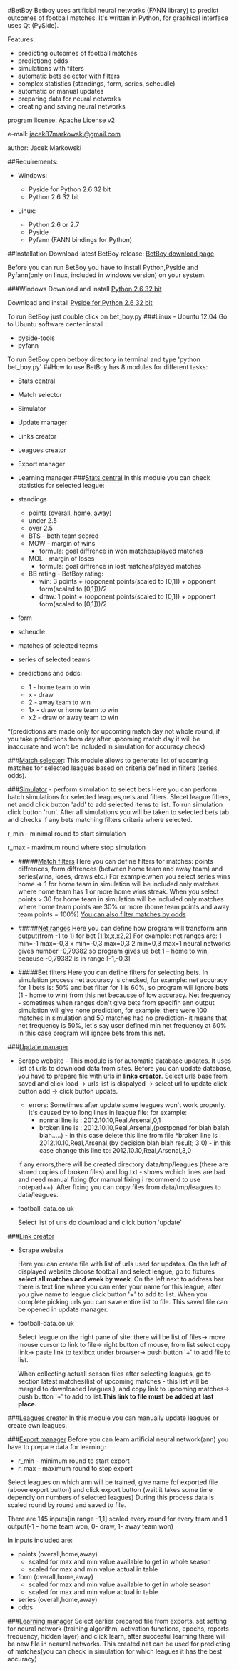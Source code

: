 #BetBoy
Betboy uses artificial neural networks (FANN library) to predict outcomes of football matches. It's written in Python, for graphical interface uses Qt (PySide).

Features:

* predicting outcomes of football matches
* predictiong odds
* simulations with filters
* automatic bets selector with filters
* complex statistics (standings, form, series, scheudle)
* automatic or manual updates
* preparing data for neural networks
* creating and saving neural networks

program license: Apache License v2

e-mail: jacek87markowski@gmail.com

author: Jacek Markowski

##Requirements:

* Windows:
	* Pyside for Python 2.6 32 bit
	* Python 2.6 32 bit

* Linux:
	* Python 2.6 or 2.7
	* Pyside
	* Pyfann (FANN bindings for Python)

##Installation
Download latest BetBoy release:
[BetBoy download page](https://sourceforge.net/projects/betboy/files/)

Before you can run BetBoy you have to install Python,Pyside and Pyfann(only on linux, included in windows version) on your system.

###Windows
Download and install [Python 2.6 32 bit](http://www.python.org/ftp/python/2.6/python-2.6.msi)

Download and install [Pyside for Python 2.6 32 bit](http://releases.qt-project.org/pyside/PySide-1.1.2.win32-py2.6.exe)

To run BetBoy just double click on bet_boy.py
###Linux - Ubuntu 12.04
Go to Ubuntu software center install :

*  pyside-tools
*  pyfann
	
To run BetBoy open betboy directory in terminal and type 'python bet_boy.py'
##How to use
BetBoy has 8 modules for different tasks:

* Stats central
* Match selector
* Simulator
* Update manager
* Links creator
* Leagues creator
* Export manager
* Learning manager
###[Stats central](https://www.youtube.com/watch?v=XXzGUsWyFT8)
In this module you can check statistics for selected league:

* standings
	* points (overall, home, away)
	* under 2.5
	* over 2.5
	* BTS - both team scored
	* MOW - margin of wins
		* formula: goal diffrence in won matches/played matches
	* MOL - margin of loses
		* formula: goal diffrence in lost matches/played matches
	* BB rating - BetBoy rating:
		* win: 3 points + (opponent points(scaled to [0,1]) + opponent form(scaled to [0,1]))/2
		* draw: 1 point + (opponent points(scaled to [0,1]) + opponent form(scaled to [0,1]))/2
* form
* scheudle
* matches of selected teams
* series of selected teams
* predictions and odds:
	* 1 - home team to win
	* x - draw
	* 2 - away team to win
	* 1x - draw or home team to win
	* x2 - draw or away team to win

*(predictions are made only for upcoming match day not whole round, if you take predictions from day after upcoming match day it will be inaccurate and won't be included in simulation for accuracy check)

###[Match selector](https://www.youtube.com/watch?v=sSwNXzk1V90):
This module allows to generate list of upcoming matches for selected leagues based on criteria defined in filters (series, odds).

###[Simulator](https://www.youtube.com/watch?v=9--Cf9QBotU) - perform simulation to select bets
Here you can perform batch simulations for selected leagues,nets and filters. Slecet league filters, net andd click button 'add' to add selected items to list.
To run simulation click button 'run'. After all simulations
you will be taken to selected bets tab and checks if any bets matching filters criteria where selected.

r_min - minimal round to start simulation

r_max - maximum round where stop simulation

* #####[Match filters](https://www.youtube.com/watch?v=W8cE2HYc-6Y) 
Here you can define filters for matches: points diffrences, form diffrences (between home team and away team) and series(wins, loses, draws etc.)
For example:when you select series wins home => 1 for home team in simulation will be included only matches where home team has 1 or more home wins streak.
When you select points > 30 for home team in simulation will be included only matches where home team points are 30% or more (home team points and away team points = 100%)
[You can also filter matches by odds](https://www.youtube.com/watch?v=qsLCX8uT6hU)

* #####[Net ranges](https://www.youtube.com/watch?v=9--Cf9QBotU)
Here you can define how program will transform ann output(from -1 to 1) for bet (1,1x,x,x2,2)
For example:
net ranges are:
1 min=-1 max=-0,3
x min=-0,3 max=0,3
2 min=0,3 max=1
neural networks gives number -0,79382
so program gives us bet 1 – home to win, beacuse -0,79382 is in range [-1,-0,3]

* #####Bet filters
Here you can define filters for selecting bets.
In simulation process net accuracy is checked, for example:
net accuracy for 1 bets is: 50% and bet filter for 1 is 60%, so program will ignore bets (1 - home to win) from this net becausse of low accuracy.
Net frequency - sometimes when ranges don't give bets from specifin ann output simulation will give none prediction, for example: there were 100 matches in simulation and 50 matches had no prediction- it means that net frequency is 50%, let's say user defined min net frequency at 60% in this case program will ignore bets from this net.

###[Update manager](https://www.youtube.com/watch?v=UahVBOUsOGY)
* Scrape website - 
This module is for automatic database updates. It uses list of urls to download data from sites.
Before you can update database, you have to prepare file with urls in **links creator**.
	 Select urls base from saved and click load → urls list is dispalyed → select url to update click button add → click button update.

	* errors:
Sometimes after update some leagues won't work properly. It's caused by to long lines in league file:
for example:
 		* normal line is : 2012.10.10,Real,Arsenal,0,1
 		* broken line is : 2012.10.10,Real,Arsenal,(postponed for blah balah blah.....) - in this case delete this line from file
 		*broken line is : 2012.10.10,Real,Arsenal,(by decision blah blah result; 3:0) - in this case change this line to:
2012.10.10,Real,Arsenal,3,0

	If any errors,there will be created directory data/tmp/leagues (there are stored copies of broken files) and log.txt - shows wchich lines are bad and need manual fixing (for manual fixing i recommend to use notepad++).
After fixing you can copy files from data/tmp/leagues to data/leagues.

* football-data.co.uk
	
	Select list of urls do download and click button 'update'


###[Link creator](https://www.youtube.com/watch?v=Cs3DwGa6ETw)
* Scrape website

	Here you can create file with list of urls used for updates. On the left of displayed website choose football and select league, go to fixtures **select all matches and week by week**. On the left next to address bar there is text line where you can enter your name for this league, after you give name to league click button '+' to add to list. When you complete picking urls you can save entire list to file. This saved file can be opened in update manager.

* football-data.co.uk

	Select league on the right pane of site: there will be list of files-> move mouse cursor to link to file-> right button of mouse, from list select copy link-> paste link to textbox under browser-> push button '+' to add file to list.

	When collecting actuall season files after selecting leagues, go to section latest matches(list of upcoming matches - this list will be merged to downloaded leagues.), and copy link to upcoming matches-> push button '+' to add to list.**This link to file must be added at last place.**



###[Leagues creator](https://www.youtube.com/watch?v=j_Ag30E6FVY)
In this module you can manually update leagues or create own leagues.

###[Export manager](https://www.youtube.com/watch?v=mskxkTn8F5c)
Before you can learn artificial neural network(ann) you have to prepare data for learning:

* r_min - minimum round to start export
* r_max - maximum round to stop export

Select leagues on which ann will be trained, give name fof exported file (above export button) and click export button (wait it takes some time dependly on numbers of selected leagues)
During this process data is scaled round by round and saved to file.

There are 145 inputs[in range -1,1] scaled every round for every team and 1 output(-1 - home team won, 0- draw, 1- away team won)

In inputs included are:

* points (overall,home,away)
	* scaled for max and min value available to get in whole season
	* scaled for max and min value actual in table
* form (overall,home,away)
	* scaled for max and min value available to get in whole season
	* scaled for max and min value actual in table
* series (overall,home,away)
* odds
	
###[Learning manager](https://www.youtube.com/watch?v=mskxkTn8F5c)
Select earlier prepared file from exports, set setting for neural network (training algorithm, activation functions, epochs, reports frequency, hidden layer) and click learn, after succesful learning there will be new file in neaural networks. This created net can be used for predicting of matches(you can check in simulation for which leagues it has the best accuracy)